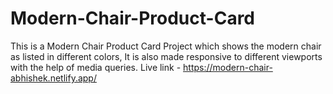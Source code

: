 # Modern-Chair-Product-Card
This is a Modern Chair Product Card Project which shows the modern chair as listed in different colors, It is also made responsive to different viewports with the help of media queries. Live link - https://modern-chair-abhishek.netlify.app/
